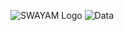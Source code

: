 ![SWAYAM Logo](https://upload.wikimedia.org/wikipedia/en/f/fc/Study_Webs_of_Active-Learning_for_Young_Aspiring_Minds_%28SWAYAM%29_logo.png)
![Data](https://www.naukri.com/campus/career-guidance/wp-content/uploads/2023/11/what-is-data-science.jpg)

